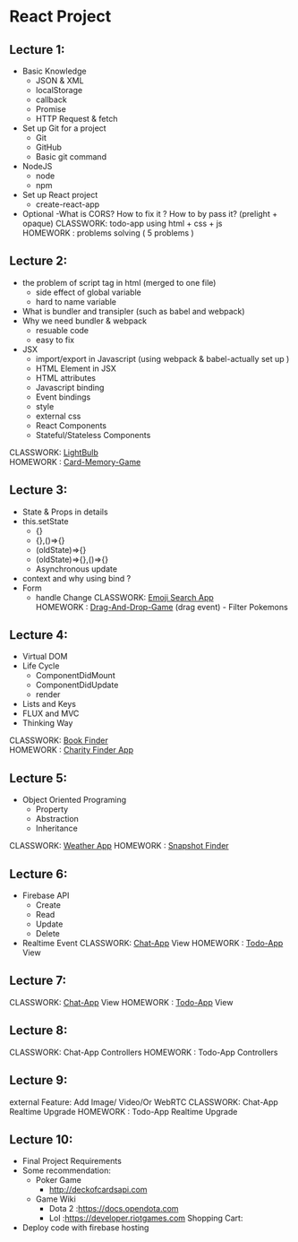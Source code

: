# React Project

## Lecture 1:
- Basic Knowledge
    - JSON & XML
    - localStorage
    - callback
    - Promise
    - HTTP Request & fetch
- Set up Git for a project
    - Git
    - GitHub
    - Basic git command
- NodeJS
    - node
    - npm
- Set up React project
    - create-react-app
- Optional
    -What is CORS? How to fix it ? How to by pass it? (prelight + opaque)
CLASSWORK: todo-app using html + css + js  
HOMEWORK : problems solving ( 5 problems )

## Lecture 2:
- the problem of script tag in html (merged to one file)
    - side effect of global variable 
    - hard to name variable
- What is bundler and transipler (such as babel and webpack)
- Why we need bundler & webpack
    - resuable code
    - easy to fix
- JSX
    - import/export in Javascript (using webpack & babel-actually set up )
    - HTML Element in JSX
    - HTML attributes
    - Javascript binding 
    - Event bindings
    - style
    - external css
    - React Components
    - Stateful/Stateless Components

CLASSWORK: [LightBulb](https://github.com/sonlhcsuit/mindx-cijs/tree/bulbswitch)   
HOMEWORK : [Card-Memory-Game](https://github.com/sonlhcsuit/mindx-cijs/tree/cardMemoryGame)  

## Lecture 3:
- State & Props in details
- this.setState
    - {}
    - {},()=>{}
    - (oldState)=>{}
    - (oldState)=>{},()=>{}
    - Asynchronous update
- context and why using bind ? 
- Form 
    - handle Change 
CLASSWORK: [Emoji Search App](https://github.com/sonlhcsuit/mindx-cijs/tree/emoji)   
HOMEWORK : [Drag-And-Drop-Game](https://github.com/sonlhcsuit/mindx-cijs/tree/filterPokemonGame) (drag event) - Filter Pokemons 

## Lecture 4:
- Virtual DOM 
- Life Cycle 
    - ComponentDidMount
    - ComponentDidUpdate
    - render
- Lists and Keys 
- FLUX and MVC 
- Thinking Way 

CLASSWORK: [Book Finder](https://github.com/sonlhcsuit/mindx-cijs/tree/bookFinderApp)    
HOMEWORK : [Charity Finder App](https://github.com/sonlhcsuit/mindx-cijs/tree/charityFinder)   

## Lecture 5:
- Object Oriented Programing
    - Property
    - Abstraction
    - Inheritance

CLASSWORK: [Weather App](https://github.com/sonlhcsuit/mindx-cijs/tree/weatherApp)
HOMEWORK : [Snapshot Finder](https://github.com/Yog9/SnapShot)

## Lecture 6:
- Firebase API
    - Create
    - Read
    - Update
    - Delete
- Realtime Event
CLASSWORK: [Chat-App](https://github.com/sonlhcsuit/mindx-cijs/tree/chatApp) View 
HOMEWORK : [Todo-App](https://github.com/sonlhcsuit/mindx-cijs/tree/todoApp) View    

## Lecture 7:
CLASSWORK: [Chat-App](https://github.com/sonlhcsuit/mindx-cijs/tree/chatApp) View 
HOMEWORK : [Todo-App](https://github.com/sonlhcsuit/mindx-cijs/tree/todoApp) View 

## Lecture 8:
CLASSWORK: Chat-App Controllers
HOMEWORK : Todo-App Controllers


## Lecture 9:
external Feature: Add Image/ Video/Or WebRTC
CLASSWORK: Chat-App Realtime Upgrade
HOMEWORK : Todo-App Realtime Upgrade

## Lecture 10:
- Final Project Requirements
- Some recommendation:
    - Poker Game 
        - http://deckofcardsapi.com
    - Game Wiki
        - Dota 2 :https://docs.opendota.com
        - Lol    :https://developer.riotgames.com
    Shopping Cart: 
- Deploy code with firebase hosting 



